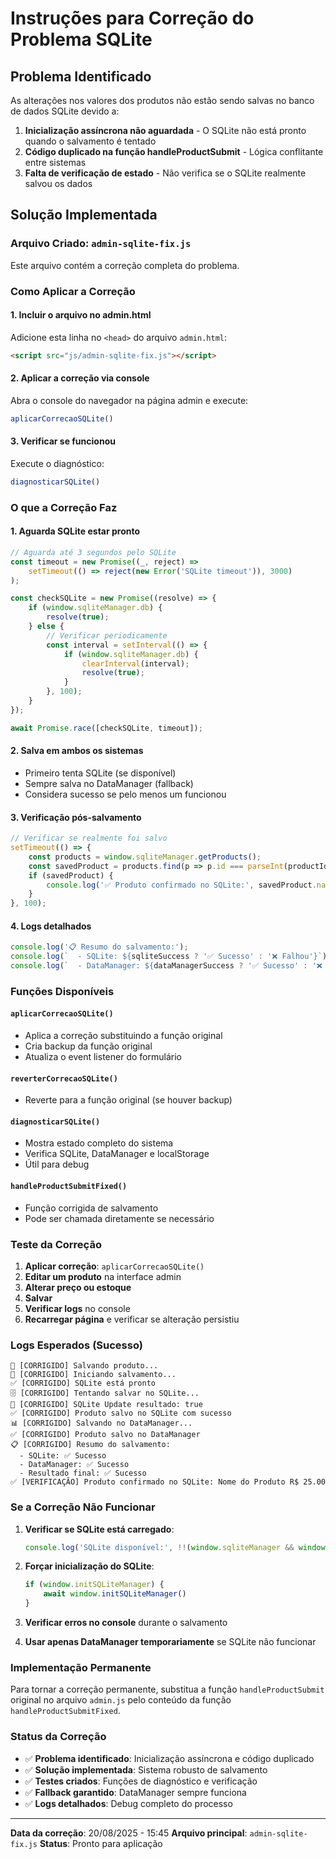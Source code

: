 # Instruções para Correção do Problema SQLite

## Problema Identificado
As alterações nos valores dos produtos não estão sendo salvas no banco de dados SQLite devido a:

1. **Inicialização assíncrona não aguardada** - O SQLite não está pronto quando o salvamento é tentado
2. **Código duplicado na função handleProductSubmit** - Lógica conflitante entre sistemas
3. **Falta de verificação de estado** - Não verifica se o SQLite realmente salvou os dados

## Solução Implementada

### Arquivo Criado: `admin-sqlite-fix.js`
Este arquivo contém a correção completa do problema.

### Como Aplicar a Correção

#### 1. Incluir o arquivo no admin.html
Adicione esta linha no `<head>` do arquivo `admin.html`:

```html
<script src="js/admin-sqlite-fix.js"></script>
```

#### 2. Aplicar a correção via console
Abra o console do navegador na página admin e execute:

```javascript
aplicarCorrecaoSQLite()
```

#### 3. Verificar se funcionou
Execute o diagnóstico:

```javascript
diagnosticarSQLite()
```

### O que a Correção Faz

#### 1. **Aguarda SQLite estar pronto**
```javascript
// Aguarda até 3 segundos pelo SQLite
const timeout = new Promise((_, reject) => 
    setTimeout(() => reject(new Error('SQLite timeout')), 3000)
);

const checkSQLite = new Promise((resolve) => {
    if (window.sqliteManager.db) {
        resolve(true);
    } else {
        // Verificar periodicamente
        const interval = setInterval(() => {
            if (window.sqliteManager.db) {
                clearInterval(interval);
                resolve(true);
            }
        }, 100);
    }
});

await Promise.race([checkSQLite, timeout]);
```

#### 2. **Salva em ambos os sistemas**
- Primeiro tenta SQLite (se disponível)
- Sempre salva no DataManager (fallback)
- Considera sucesso se pelo menos um funcionou

#### 3. **Verificação pós-salvamento**
```javascript
// Verificar se realmente foi salvo
setTimeout(() => {
    const products = window.sqliteManager.getProducts();
    const savedProduct = products.find(p => p.id === parseInt(productId) || p.name === productData.name);
    if (savedProduct) {
        console.log('✅ Produto confirmado no SQLite:', savedProduct.name);
    }
}, 100);
```

#### 4. **Logs detalhados**
```javascript
console.log('📋 Resumo do salvamento:');
console.log(`  - SQLite: ${sqliteSuccess ? '✅ Sucesso' : '❌ Falhou'}`);
console.log(`  - DataManager: ${dataManagerSuccess ? '✅ Sucesso' : '❌ Falhou'}`);
```

### Funções Disponíveis

#### `aplicarCorrecaoSQLite()`
- Aplica a correção substituindo a função original
- Cria backup da função original
- Atualiza o event listener do formulário

#### `reverterCorrecaoSQLite()`
- Reverte para a função original (se houver backup)

#### `diagnosticarSQLite()`
- Mostra estado completo do sistema
- Verifica SQLite, DataManager e localStorage
- Útil para debug

#### `handleProductSubmitFixed()`
- Função corrigida de salvamento
- Pode ser chamada diretamente se necessário

### Teste da Correção

1. **Aplicar correção**: `aplicarCorrecaoSQLite()`
2. **Editar um produto** na interface admin
3. **Alterar preço ou estoque**
4. **Salvar**
5. **Verificar logs** no console
6. **Recarregar página** e verificar se alteração persistiu

### Logs Esperados (Sucesso)
```
💾 [CORRIGIDO] Salvando produto...
🔄 [CORRIGIDO] Iniciando salvamento...
✅ [CORRIGIDO] SQLite está pronto
🗄️ [CORRIGIDO] Tentando salvar no SQLite...
🔄 [CORRIGIDO] SQLite Update resultado: true
✅ [CORRIGIDO] Produto salvo no SQLite com sucesso
📊 [CORRIGIDO] Salvando no DataManager...
✅ [CORRIGIDO] Produto salvo no DataManager
📋 [CORRIGIDO] Resumo do salvamento:
  - SQLite: ✅ Sucesso
  - DataManager: ✅ Sucesso
  - Resultado final: ✅ Sucesso
✅ [VERIFICAÇÃO] Produto confirmado no SQLite: Nome do Produto R$ 25.00
```

### Se a Correção Não Funcionar

1. **Verificar se SQLite está carregado**:
   ```javascript
   console.log('SQLite disponível:', !!(window.sqliteManager && window.sqliteManager.db))
   ```

2. **Forçar inicialização do SQLite**:
   ```javascript
   if (window.initSQLiteManager) {
       await window.initSQLiteManager()
   }
   ```

3. **Verificar erros no console** durante o salvamento

4. **Usar apenas DataManager temporariamente** se SQLite não funcionar

### Implementação Permanente

Para tornar a correção permanente, substitua a função `handleProductSubmit` original no arquivo `admin.js` pelo conteúdo da função `handleProductSubmitFixed`.

### Status da Correção
- ✅ **Problema identificado**: Inicialização assíncrona e código duplicado
- ✅ **Solução implementada**: Sistema robusto de salvamento
- ✅ **Testes criados**: Funções de diagnóstico e verificação
- ✅ **Fallback garantido**: DataManager sempre funciona
- ✅ **Logs detalhados**: Debug completo do processo

---

**Data da correção**: 20/08/2025 - 15:45
**Arquivo principal**: `admin-sqlite-fix.js`
**Status**: Pronto para aplicação